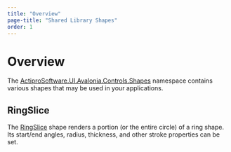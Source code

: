 ```yaml
---
title: "Overview"
page-title: "Shared Library Shapes"
order: 1
---
```

# Overview

The [ActiproSoftware.UI.Avalonia.Controls.Shapes](xref:@ActiproUIRoot.Controls.Shapes) namespace contains various shapes that may be used in your applications.

## RingSlice

The [RingSlice](ring-slice.md) shape renders a portion (or the entire circle) of a ring shape.  Its start/end angles, radius, thickness, and other stroke properties can be set.
